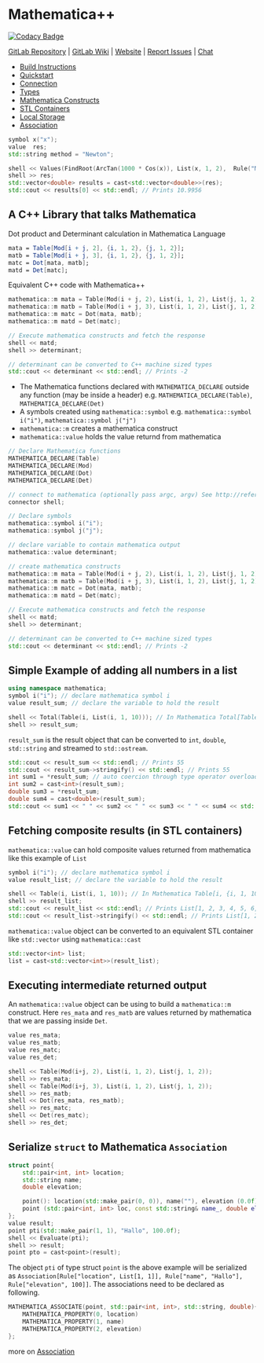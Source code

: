 # Mathematica++
[![Codacy Badge](https://api.codacy.com/project/badge/Grade/d3ab2208d35d4ce28c78f1b59f1f7ee2)](https://www.codacy.com/app/neel.basu.z/mathematicapp?utm_source=gitlab.com&amp;utm_medium=referral&amp;utm_content=neel.basu/mathematicapp&amp;utm_campaign=Badge_Grade)

[GitLab Repository](https://gitlab.com/neel.basu/mathematicapp) | [GitLab Wiki](https://gitlab.com/neel.basu/mathematicapp/wikis/home) | [Website](http://neelex.com/mathematica++) | [Report Issues](https://gitlab.com/neel.basu/mathematicapp/issues) | [Chat](https://gitter.im/mathematicapp)

* [Build Instructions](build)
* [Quickstart](quickstart)
* [Connection](connection)
* [Types](types)
* [Mathematica Constructs](mathematica-constructs)
* [STL Containers](stl)
* [Local Storage](local-storage)
* [Association](association)

```C++
symbol x("x");
value  res;
std::string method = "Newton";

shell << Values(FindRoot(ArcTan(1000 * Cos(x)), List(x, 1, 2),  Rule("Method") = method));
shell >> res;
std::vector<double> results = cast<std::vector<double>>(res);
std::cout << results[0] << std::endl; // Prints 10.9956
```


## A C++ Library that talks Mathematica
Dot product and Determinant calculation in Mathematica Language

```Mathematica
mata = Table[Mod[i + j, 2], {i, 1, 2}, {j, 1, 2}];
matb = Table[Mod[i + j, 3], {i, 1, 2}, {j, 1, 2}];
matc = Dot[mata, matb];
matd = Det[matc];

```
Equivalent C++ code with Mathematica++

```cpp
mathematica::m mata = Table(Mod(i + j, 2), List(i, 1, 2), List(j, 1, 2));
mathematica::m matb = Table(Mod(i + j, 3), List(i, 1, 2), List(j, 1, 2)];
mathematica::m matc = Dot(mata, matb);
mathematica::m matd = Det(matc);

// Execute mathematica constructs and fetch the response
shell << matd;
shell >> determinant;

// determinant can be converted to C++ machine sized types
std::cout << determinant << std::endl; // Prints -2
```
* The Mathematica functions declared with `MATHEMATICA_DECLARE` outside any function (may be inside a header) e.g. `MATHEMATICA_DECLARE(Table)`, `MATHEMATICA_DECLARE(Det)`
* A symbols created using `mathematica::symbol` e.g. `mathematica::symbol i("i")`, `mathematica::symbol j("j")`
* `mathematica::m` creates a mathematica construct
* `mathematica::value` holds the value returnd from mathematica

```cpp
// Declare Mathematica functions 
MATHEMATICA_DECLARE(Table)
MATHEMATICA_DECLARE(Mod)
MATHEMATICA_DECLARE(Dot)
MATHEMATICA_DECLARE(Det)

// connect to mathematica (optionally pass argc, argv) See http://reference.wolfram.com/language/ref/c/WSOpenArgcArgv.html
connector shell;

// Declare symbols
mathematica::symbol i("i");
mathematica::symbol j("j");

// declare variable to contain mathematica output
mathematica::value determinant;

// create mathematica constructs
mathematica::m mata = Table(Mod(i + j, 2), List(i, 1, 2), List(j, 1, 2));
mathematica::m matb = Table(Mod(i + j, 3), List(i, 1, 2), List(j, 1, 2)];
mathematica::m matc = Dot(mata, matb);
mathematica::m matd = Det(matc);

// Execute mathematica constructs and fetch the response
shell << matd;
shell >> determinant;

// determinant can be converted to C++ machine sized types
std::cout << determinant << std::endl; // Prints -2
```
## Simple Example of adding all numbers in a list

```cpp
using namespace mathematica;
symbol i("i"); // declare mathematica symbol i
value result_sum; // declare the variable to hold the result

shell << Total(Table(i, List(i, 1, 10))); // In Mathematica Total[Table[i, {i, 1, 10}]]
shell >> result_sum;
```

`result_sum` is the result object that can be converted to `int`, `double`, `std::string` and streamed to `std::ostream`. 

```cpp
std::cout << result_sum << std::endl; // Prints 55
std::cout << result_sum->stringify() << std::endl; // Prints 55
int sum1 = *result_sum; // auto coercion through type operator overloading for scaler types
int sum2 = cast<int>(result_sum);
double sum3 = *result_sum;
double sum4 = cast<double>(result_sum); 
std::cout << sum1 << " " << sum2 << " " << sum3 << " " << sum4 << std::endl; // Prints 55 55 55 55
```

## Fetching composite results (in STL containers)
`mathematica::value` can hold composite values returned from mathematica like this example of `List`
```cpp
symbol i("i"); // declare mathematica symbol i
value result_list; // declare the variable to hold the result

shell << Table(i, List(i, 1, 10)); // In Mathematica Table[i, {i, 1, 10}]
shell >> result_list;
std::cout << result_list << std::endl; // Prints List[1, 2, 3, 4, 5, 6, 7, 8, 9, 10]
std::cout << result_list->stringify() << std::endl; // Prints List[1, 2, 3, 4, 5, 6, 7, 8, 9, 10]
```

`mathematica::value` object can be converted to an equivalent STL container like `std::vector` using `mathematica::cast`

```cpp
std::vector<int> list;
list = cast<std::vector<int>>(result_list);
```

## Executing intermediate returned output
An `mathematica::value` object can be using to build a `mathematica::m` construct. Here `res_mata` and `res_matb` are values returned by mathematica that we are passing inside `Det`.
```cpp
value res_mata;
value res_matb;
value res_matc;
value res_det;

shell << Table(Mod(i+j, 2), List(i, 1, 2), List(j, 1, 2));
shell >> res_mata;
shell << Table(Mod(i+j, 3), List(i, 1, 2), List(j, 1, 2));
shell >> res_matb;
shell << Dot(res_mata, res_matb);
shell >> res_matc;
shell << Det(res_matc);
shell >> res_det;
```
## Serialize `struct` to Mathematica `Association`

```cpp
struct point{
    std::pair<int, int> location;
    std::string name;
    double elevation;

    point(): location(std::make_pair(0, 0)), name(""), elevation (0.0f){}
    point (std::pair<int, int> loc, const std::string& name_, double elevation_): location(loc), name(name_), elevation(elevation_){}
};
value result;
point pti(std::make_pair(1, 1), "Hallo", 100.0f);
shell << Evaluate(pti);
shell >> result;
point pto = cast<point>(result);
```

The object `pti` of type struct `point` is the above example will be serialized as `Association[Rule["location", List[1, 1]], Rule["name", "Hallo"], Rule["elevation", 100]]`. The associations need to be declared as following.

```cpp
MATHEMATICA_ASSOCIATE(point, std::pair<int, int>, std::string, double){
    MATHEMATICA_PROPERTY(0, location)
    MATHEMATICA_PROPERTY(1, name)
    MATHEMATICA_PROPERTY(2, elevation)
};
```

more on [Association](association)